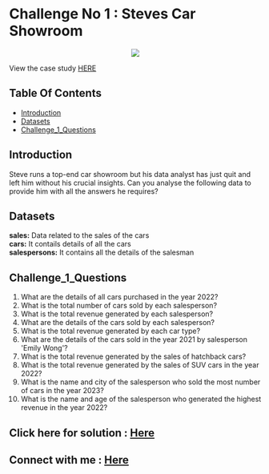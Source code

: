 # Challenge No 1 : Steves Car Showroom

<p align="center">
<img src="https://www.steeldata.org.uk/steveshowroom.jpg">


View the case study [HERE](https://mattsteel87.wixsite.com/datacoach/blank-page-1)


## Table Of Contents
- [Introduction](#introduction)
- [Datasets](#Datasets)
- [Challenge_1_Questions](#Challenge_1_Questions)

## Introduction

Steve runs a top-end car showroom but his data analyst has just quit and left him without his crucial insights.
Can you analyse the following data to provide him with all the answers he requires?

## Datasets

**sales:** Data related to the sales of the cars
<br>
**cars:**  It contails details of all the cars
<br>
**salespersons:** It contains all the details of the salesman 

## Challenge_1_Questions

1. What are the details of all cars purchased in the year 2022?
2. What is the total number of cars sold by each salesperson?
3. What is the total revenue generated by each salesperson?
4. What are the details of the cars sold by each salesperson?
5. What is the total revenue generated by each car type?
6. What are the details of the cars sold in the year 2021 by salesperson 'Emily Wong'?
7. What is the total revenue generated by the sales of hatchback cars?
8. What is the total revenue generated by the sales of SUV cars in the year 2022?
9. What is the name and city of the salesperson who sold the most number of cars in the year 2023?
10. What is the name and age of the salesperson who generated the highest revenue in the year 2022?

## Click here for solution : [Here](https://github.com/SimranGodsey/Steve-s-Car-Showroom/blob/main/Challenge%20No%201)

## Connect with me : [Here](https://www.linkedin.com/feed/update/urn:li:activity:7147956638035943426/)

